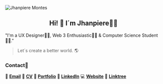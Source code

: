 ![Jhanpiere Montes](https://github.com/jhanpieremontes/jhanpieremontes/blob/master/cover-github.png)

<h2 align="center">Hi! 👋 I´m Jhanpiere🙋‍♂️</h2>

 "I'm a UX Designer👨‍🎨, Web 3 Enthusiastic🧙‍♂️ & Computer Science Student👨‍💻."


>Let´s create a better world. 🌎

### Contact🤝

📨 **[Email](mailto:jhanpieremontes@gmail.com/)**
📄 **[CV](https://jhanpieremontes.notion.site/CV-e11f39d035c34c63aabe9f884e1823e7)**
📁 **[Portfolio](https://jhanpieremontes.notion.site/Portfolio-e50d017d5b8e4e65a3c2fbd665426879)**
💼 **[LinkedIn](https://www.linkedin.com/in/jhanpieremontes/)**
💻 **[Website](https://jhanpieremontes.com)**
🌲 **[Linktree](https://lu.ma/jhanpieremontes/)**
<!--
**jhanpieremontes/jhanpieremontes** is a ✨ _special_ ✨ repository because its `README.md` (this file) appears on your GitHub profile.
🌐 **[Website](https://jhanpieremontes.com)**
Here are some ideas to get you started:

- 🔭 I’m currently working on ...
- 🌱 I’m currently learning ...
- 👯 I’m looking to collaborate on ...
- 🤔 I’m looking for help with ...
- 💬 Ask me about ...
- 📫 How to reach me: ...
- 😄 Pronouns: ...
- ⚡ Fun fact: ...
-->
